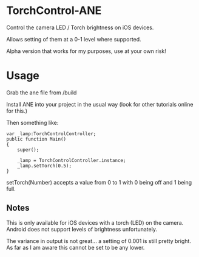 # TorchControl-ANE

Control the camera LED / Torch brightness on iOS devices.

Allows setting of them at a 0-1 level where supported.

Alpha version that works for my purposes, use at your own risk!

# Usage
Grab the ane file from /build

Install ANE into your project in the usual way (look for other tutorials online for this.)


Then something like:
```
var _lamp:TorchControlController;	
public function Main()
{
	super();

	_lamp = TorchControlController.instance;
	_lamp.setTorch(0.5);
}
```

setTorch(Number) accepts a value from 0 to 1 with 0 being off and 1 being full.

## Notes
This is only available for iOS devices with a torch (LED) on the camera. Android does not support levels of brightness unfortunately.

The variance in output is not great... a setting of 0.001 is still pretty bright. As far as I am aware this cannot be set to be any lower.